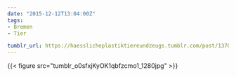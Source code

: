 ```yaml
---
date: "2015-12-12T13:04:00Z"
tags:
- Bremen
- Tier

tumblr_url: https://haesslicheplastiktiereundzeugs.tumblr.com/post/137084405872
---
```

{{< figure src="tumblr_o0sfxjKyOK1qbfzcmo1_1280jpg" >}} 
